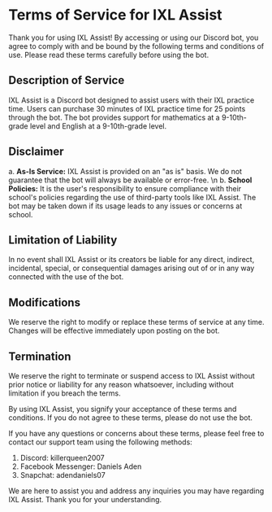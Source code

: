 # Terms of Service for IXL Assist

Thank you for using IXL Assist! By accessing or using our Discord bot, you agree to comply with and be bound by the following terms and conditions of use. Please read these terms carefully before using the bot.

## Description of Service
IXL Assist is a Discord bot designed to assist users with their IXL practice time. Users can purchase 30 minutes of IXL practice time for 25 points through the bot. The bot provides support for mathematics at a 9-10th-grade level and English at a 9-10th-grade level.

## Disclaimer
a. **As-Is Service:** IXL Assist is provided on an \"as is\" basis. We do not guarantee that the bot will always be available or error-free. \n
b. **School Policies:** It is the user's responsibility to ensure compliance with their school's policies regarding the use of third-party tools like IXL Assist. The bot may be taken down if its usage leads to any issues or concerns at school.

## Limitation of Liability
In no event shall IXL Assist or its creators be liable for any direct, indirect, incidental, special, or consequential damages arising out of or in any way connected with the use of the bot.

## Modifications
We reserve the right to modify or replace these terms of service at any time. Changes will be effective immediately upon posting on the bot.

## Termination
We reserve the right to terminate or suspend access to IXL Assist without prior notice or liability for any reason whatsoever, including without limitation if you breach the terms.

By using IXL Assist, you signify your acceptance of these terms and conditions. If you do not agree to these terms, please do not use the bot.

If you have any questions or concerns about these terms, please feel free to contact our support team using the following methods:

1. Discord: killerqueen2007
2. Facebook Messenger: Daniels Aden
3. Snapchat: adendaniels07

We are here to assist you and address any inquiries you may have regarding IXL Assist. Thank you for your understanding.
